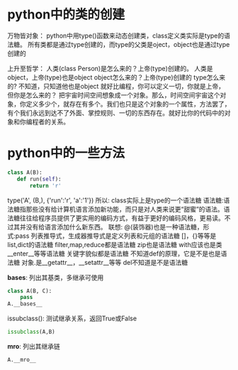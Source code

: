 # python中的类的创建
万物皆对象：
python中用type()函数来动态创建类，class定义类实际是type的语法糖。
所有类都是通过type创建的，而type的父类是oject，object也是通过type创建的

上升至哲学：
人类(class Person)是怎么来的？上帝(type)创建的。
人类是object，上帝(type)也是object
object怎么来的？上帝(type)创建的
type怎么来的? 不知道，只知道他也是object
就好比编程，你可以定义一切，你就是上帝，但你是怎么来的？
把宇宙时间空间想象成一个对象。那么，时间空间宇宙这个对象，你定义多少个，就存在有多个。我们也只是这个对象的一个属性，方法罢了，有个我们永远到达不了外面、掌控规则、一切的东西存在。就好比你的代码中的对象和你编程者的关系。



# python中的一些方法
```python
class A(B):
   def run(self):
       return 'r'

```
type('A', (B,), {'run':'r', 'a':'1'})
所以: class实际上是type的一个语法糖
语法糖:语法糖指那些没有给计算机语言添加新功能，而只是对人类来说更“甜蜜”的语法。语法糖往往给程序员提供了更实用的编码方式，有益于更好的编码风格，更易读。不过其并没有给语言添加什么新东西。
联想: 
@(装饰器)也是一种语法糖，形式:pass
列表推导式，生成器推导式是定义列表和元组的语法糖
[]，{}等等是list,dict的语法糖
filter,map,reduce都是语法糖
zip也是语法糖
with应该也是类__enter__等等语法糖
关键字貌似都是语法糖
不知道def的原理，它是不是也是语法糖
对象.是__getattr__，__setattr__等等
del不知道是不是语法糖






__bases__: 列出其基类，多继承可使用
```python
class A(B, C):
    pass
A.__bases__
```

issubclass(): 测试继承关系，返回True或False
```python
issubclass(A,B)
```

__mro__: 列出其继承链
```python
A.__mro__
```



